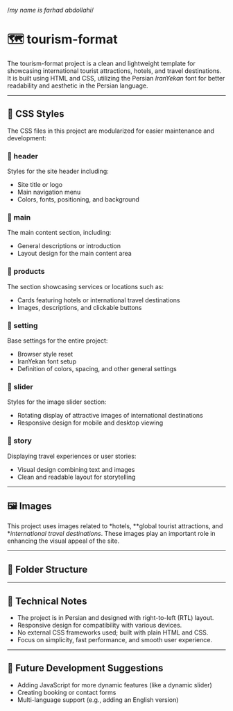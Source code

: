 /*my name is farhad abdollahi*/
# 🗺️ tourism-format

The tourism-format project is a clean and lightweight template for showcasing international tourist attractions, hotels, and travel destinations. It is built using HTML and CSS, utilizing the Persian *IranYekan* font for better readability and aesthetic in the Persian language.

---

## 🎨 CSS Styles

The CSS files in this project are modularized for easier maintenance and development:

### 🔹 header
Styles for the site header including:
- Site title or logo
- Main navigation menu
- Colors, fonts, positioning, and background

### 🔹 main
The main content section, including:
- General descriptions or introduction
- Layout design for the main content area

### 🔹 products
The section showcasing services or locations such as:
- Cards featuring hotels or international travel destinations
- Images, descriptions, and clickable buttons

### 🔹 setting
Base settings for the entire project:
- Browser style reset
- IranYekan font setup
- Definition of colors, spacing, and other general settings

### 🔹 slider
Styles for the image slider section:
- Rotating display of attractive images of international destinations
- Responsive design for mobile and desktop viewing

### 🔹 story
Displaying travel experiences or user stories:
- Visual design combining text and images
- Clean and readable layout for storytelling

---

## 🖼️ Images

This project uses images related to *hotels, **global tourist attractions, and **international travel destinations*. These images play an important role in enhancing the visual appeal of the site.

---

## 📁 Folder Structure
---

## 📝 Technical Notes

- The project is in Persian and designed with right-to-left (RTL) layout.
- Responsive design for compatibility with various devices.
- No external CSS frameworks used; built with plain HTML and CSS.
- Focus on simplicity, fast performance, and smooth user experience.

---

## 📌 Future Development Suggestions

- Adding JavaScript for more dynamic features (like a dynamic slider)
- Creating booking or contact forms
- Multi-language support (e.g., adding an English version)